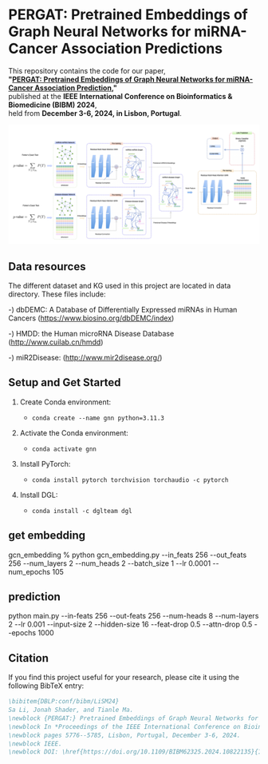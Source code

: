 # PERGAT: Pretrained Embeddings of Graph Neural Networks for miRNA-Cancer Association Predictions

This repository contains the code for our paper,  
**"[PERGAT: Pretrained Embeddings of Graph Neural Networks for miRNA-Cancer Association Prediction](https://ieeexplore.ieee.org/document/10822135),"**  
published at the **IEEE International Conference on Bioinformatics & Biomedicine (BIBM) 2024**,  
held from **December 3-6, 2024, in Lisbon, Portugal**.


![Alt text](images/_miRNA_disease_prediction.png)

## Data resources
The different dataset and KG used in this project are located in data directory. These files include:

-) dbDEMC: A Database of Differentially Expressed miRNAs in Human Cancers (https://www.biosino.org/dbDEMC/index)

-) HMDD: the Human microRNA Disease Database (http://www.cuilab.cn/hmdd)

-) miR2Disease: (http://www.mir2disease.org/)

## Setup and Get Started

1. Create Conda environment:
   - `conda create --name gnn python=3.11.3`

2. Activate the Conda environment:
   - `conda activate gnn`

3. Install PyTorch:
   - `conda install pytorch torchvision torchaudio -c pytorch`

4. Install DGL:
   - `conda install -c dglteam dgl`


## get embedding
gcn_embedding % python gcn_embedding.py --in_feats 256 --out_feats 256 --num_layers 2 --num_heads 2 --batch_size 1 --lr 0.0001 --num_epochs 105

## prediction
python main.py --in-feats 256 --out-feats 256 --num-heads 8 --num-layers 2 --lr 0.001 --input-size 2 --hidden-size 16 --feat-drop 0.5 --attn-drop 0.5 --epochs 1000    

## Citation

If you find this project useful for your research, please cite it using the following BibTeX entry:

```bibtex
\bibitem{DBLP:conf/bibm/LiSM24}
Sa Li, Jonah Shader, and Tianle Ma.  
\newblock {PERGAT:} Pretrained Embeddings of Graph Neural Networks for miRNA-Cancer Association Prediction.  
\newblock In *Proceedings of the IEEE International Conference on Bioinformatics and Biomedicine (BIBM) 2024*,  
\newblock pages 5776--5785, Lisbon, Portugal, December 3-6, 2024.  
\newblock IEEE.  
\newblock DOI: \href{https://doi.org/10.1109/BIBM62325.2024.10822135}{10.1109/BIBM62325.2024.10822135}.
